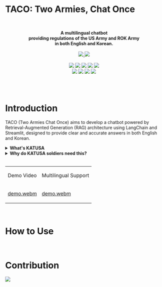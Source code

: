 # TACO: Two Armies, Chat Once
<br/>

<p align="center">
  <strong>A multilingual chatbot<br/>providing regulations of the US Army and ROK Army<br/>in both English and Korean.</strong>
  <br/>
  <br/>
  <a href='https://my-dear-pass-usfk.vercel.app/'>
    <img src="https://img.shields.io/badge/Product-Streamlit-FF4B4B?style=flat-square&logo=streamlit&logoColor=white"/>
  </a>
  <a href='https://colab.research.google.com/drive/13-VZyx3LiYPRS8aw-AcMSBK0Z4--TF2j?usp=sharing'>
    <img src="https://img.shields.io/badge/Tutorial-Google%20Colab-F9AB00?style=flat-square&logo=googlecolab&logoColor=white"/>
  </a>
  <br/>
  <br/>
  <img src="https://img.shields.io/badge/LangChain-1C3C3C?style=flat-square&logo=langchain&logoColor=white"/>
  <img src="https://img.shields.io/badge/LangSmith-1C3C3C?style=flat-square&logo=langchain&logoColor=white"/>
  <img src="https://img.shields.io/badge/ChatGPT-412991?style=flat-square&logo=openai&logoColor=white"/>
  <img src="https://img.shields.io/badge/Gemini-8E75B2?style=flat-square&logo=googlegemini&logoColor=white"/>
  <img src="https://img.shields.io/badge/Ollama-000000?style=flat-square&logo=Ollama&logoColor=white"/>
  <br/>
  <img src="https://img.shields.io/badge/FastAPI-009688?style=flat-square&logo=fastapi&logoColor=white"/>
  <img src="https://img.shields.io/badge/streamlit-FF4B4B?style=flat-square&logo=streamlit&logoColor=white"/>
  <img src="https://img.shields.io/badge/Docker-2496ED?style=flat-square&logo=Docker&logoColor=white"/>
  <img src="https://img.shields.io/badge/Jenkins-D24939?style=flat-square&logo=jenkins&logoColor=white"/>
  <br/>
  <br/>

  <br/>
  <br/>
</p>


# Introduction

TACO (Two Armies Chat Once) aims to develop a chatbot powered by Retrieval-Augmented Generation (RAG) architecture using LangChain and Streamlit, designed to provide clear and accurate answers in both English and Korean.
<br/>
<details>
 <summary><b>What's KATUSA</b></summary>
In South Korea, there is a unique military program known as KATUSA (Korean Augmentation to the U.S. Army). Although KATUSA soldiers are South Korean citizens, they are assigned to U.S. Army units and operate under U.S. Army command.
</details>
<details>
 <summary><b>Why do KATUSA soldiers need this?</b></summary>
Due to the unique structure of KATUSA program, KATUSA soldiers are required to follow both U.S. Army regulations and ROK Army (Republic of Korea Army) regulations. However, these two sets of regulations are sometimes incompatible, leading to confusion about the cultural and procedural differences between the two military systems.
<br/>
</details>
<br/>

<table>
  <tr>
     <td>
      <p align='center'>
        Demo Video
      </p>
    </td>
    <td>
      <p align='center'>
        Multilingual Support
      </p>
    </td>
  </tr>
  
  <tr>
    <td style="width:1/2;">

[demo.webm](https://github.com/user-attachments/assets/6b818b4d-6e78-444d-8fed-a73401ebc6d7)

</td>
    <td style="width:1/2;">

[demo.webm](https://github.com/user-attachments/assets/6b818b4d-6e78-444d-8fed-a73401ebc6d7)

</td>
  </tr>
</table>
<br/>

# How to Use

<br/>

# Contribution

<!--
https://contrib.rocks/preview?repo=angular%2Fangular-ja
-->

<a href="https://github.com/ziweek/two-armies-chat-once/graphs/contributors">
    <img src="https://contrib.rocks/image?repo=ziweek/two-armies-chat-once" />
</a>
